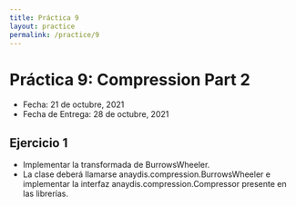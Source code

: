 ```yaml
---
title: Práctica 9
layout: practice
permalink: /practice/9
---
```


# Práctica 9: Compression Part 2

* Fecha: 21 de octubre, 2021
* Fecha de Entrega: 28 de octubre, 2021

## Ejercicio 1

* Implementar la transformada de BurrowsWheeler.
* La clase deberá llamarse anaydis.compression.BurrowsWheeler e implementar la interfaz anaydis.compression.Compressor presente en las librerías.

